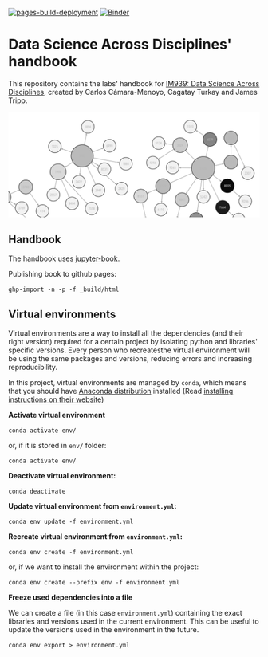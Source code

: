 [![pages-build-deployment](https://github.com/WarwickCIM/IM939_handbook/actions/workflows/pages/pages-build-deployment/badge.svg)](https://github.com/WarwickCIM/IM939_handbook/actions/workflows/pages/pages-build-deployment) [![Binder](https://mybinder.org/badge_logo.svg)](https://mybinder.org/v2/gh/WarwickCIM/IM939_handbook/main)

# Data Science Across Disciplines' handbook

This repository contains the labs' handbook for [IM939: Data Science Across Disciplines](https://cagatayturkay.github.io/data-science-across-disciplines), created by Carlos Cámara-Menoyo, Cagatay Turkay and James Tripp.

![IM939 Logo](media/IM939_logo.png)

## Handbook

The handbook uses [jupyter-book](https://jupyterbook.org/en/stable/intro.html).

Publishing book to github pages:

```
ghp-import -n -p -f _build/html
```


## Virtual environments

Virtual environments are a way to install all the dependencies (and their right version) required for a certain project by isolating python and libraries' specific versions. Every person who recreatesthe virtual environment will be using the same packages and versions, reducing errors and increasing reproducibility.

In this project, virtual environments are managed by `conda`, which means that you should have [Anaconda distribution](https://www.anaconda.com) installed (Read [installing instructions on their website](https://www.anaconda.com/distribution/))

**Activate virtual environment**

```
conda activate env/
```

or, if  it is stored in `env/` folder:

```
conda activate env/
```

**Deactivate virtual environment:**

```
conda deactivate
```

**Update virtual environment from  `environment.yml`:**

```
conda env update -f environment.yml
```

**Recreate virtual environment from `environment.yml`:**

```
conda env create -f environment.yml
```

or, if we want to install the environment within the project:

```
conda env create --prefix env -f environment.yml
```

**Freeze used dependencies into a file**

We can create a file (in this case `environment.yml`) containing the exact libraries and versions used in the current environment. This can be useful to update the versions used in the environment in the future.

```
conda env export > environment.yml
```
